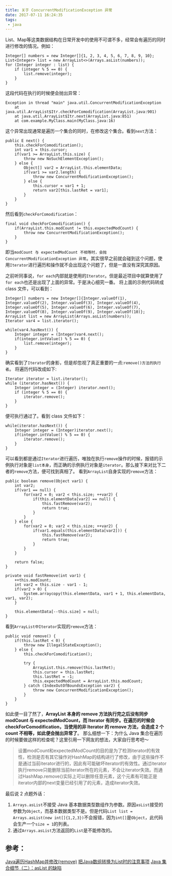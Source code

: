 ```yaml
---
title: 关于 ConcurrentModificationException 异常
date: 2017-07-11 16:24:35
tags:
 - java
---
```


List、Map等这类数据结构在日常开发中的使用不可谓不多，经常会有遍历的同时进行修改的情况。例如：
```
Integer[] numbers = new Integer[]{1, 2, 3, 4, 5, 6, 7, 8, 9, 10};
List<Integer> list = new ArrayList<>(Arrays.asList(numbers));
for (Integer integer : list) {
    if (integer % 5 == 0) {
        list.remove(integer);
    }
}
```
这段代码在执行的时候便会抛出异常：
```
Exception in thread "main" java.util.ConcurrentModificationException
	at java.util.ArrayList$Itr.checkForComodification(ArrayList.java:901)
	at java.util.ArrayList$Itr.next(ArrayList.java:851)
	at com.example.MyClass.main(MyClass.java:16)
```
这个异常出现通常是遍历一个集合的同时，在修改这个集合。看到``next``方法：
```
public E next() {
    this.checkForComodification();
    int var1 = this.cursor;
    if(var1 >= ArrayList.this.size) {
        throw new NoSuchElementException();
    } else {
        Object[] var2 = ArrayList.this.elementData;
        if(var1 >= var2.length) {
            throw new ConcurrentModificationException();
        } else {
            this.cursor = var1 + 1;
            return var2[this.lastRet = var1];
        }
    }
}
```
然后看到``checkForComodification``：
```
final void checkForComodification() {
    if(ArrayList.this.modCount != this.expectedModCount) {
        throw new ConcurrentModificationException();
    }
}
```
即当``modCount 与 expectedModCount 不相等时，会抛 ConcurrentModificationException 异常``。其实很早之前就会碰到这个问题，使用``Iterator``进行遍历和操作就不会出现这个问题了，但是一直没有深究其原因。

<!-- more -->

之前听同事说，``for each``内部就是使用的``Iterator``。但是最近项目中就算使用了``for each``也还是出现了上面的异常。于是决心细究一番。
将上面的示例代码转成 class 文件，可以看到：
```
Integer[] numbers = new Integer[]{Integer.valueOf(1), Integer.valueOf(2), Integer.valueOf(3), Integer.valueOf(4), Integer.valueOf(5), Integer.valueOf(6), Integer.valueOf(7), Integer.valueOf(8), Integer.valueOf(9), Integer.valueOf(10)};
ArrayList list = new ArrayList(Arrays.asList(numbers));
Iterator var4 = list.iterator();

while(var4.hasNext()) {
    Integer integer = (Integer)var4.next();
    if(integer.intValue() % 5 == 0) {
        list.remove(integer);
    }
}
```
确实看到了``Iterator``的身影，但是却忽视了真正重要的一点:``remove()方法的执行者``。
将遍历代码改成如下:
```
Iterator iterator = list.iterator();
while (iterator.hasNext()) {
    Integer integer = (Integer) iterator.next();
    if (integer % 5 == 0) {
        iterator.remove();
    }
}
```
便可执行通过了。看到 class 文件如下：
```
while(iterator.hasNext()) {
    Integer integer = (Integer)iterator.next();
    if(integer.intValue() % 5 == 0) {
        iterator.remove();
    }
}
```
可以看到都是通过``Iterator``进行遍历，唯独在执行``remove``操作的时候，报错的示例执行对象是``list本身``，而正确的示例执行对象是``iterator``。那么接下来对比下二者的``remove``方法，便可找到真相了。
看到``ArrayList``自身实现的``remove``方法：
```
public boolean remove(Object var1) {
    int var2;
    if(var1 == null) {
        for(var2 = 0; var2 < this.size; ++var2) {
            if(this.elementData[var2] == null) {
                this.fastRemove(var2);
                return true;
            }
        }
    } else {
        for(var2 = 0; var2 < this.size; ++var2) {
            if(var1.equals(this.elementData[var2])) {
                this.fastRemove(var2);
                return true;
            }
        }
    }

    return false;
}

private void fastRemove(int var1) {
    ++this.modCount;
    int var2 = this.size - var1 - 1;
    if(var2 > 0) {
        System.arraycopy(this.elementData, var1 + 1, this.elementData, var1, var2);
    }

    this.elementData[--this.size] = null;
}
```
看到``ArrayList中Iterator``实现的``remove``方法：
```
public void remove() {
    if(this.lastRet < 0) {
        throw new IllegalStateException();
    } else {
        this.checkForComodification();

        try {
            ArrayList.this.remove(this.lastRet);
            this.cursor = this.lastRet;
            this.lastRet = -1;
            this.expectedModCount = ArrayList.this.modCount;
        } catch (IndexOutOfBoundsException var2) {
            throw new ConcurrentModificationException();
        }
    }
}
```
如此便一目了然了，**ArrayList 本身的 remove 方法执行完之后没有同步 modCount 与 expectedModCount，而 Iterator 有同步。在遍历的时候会 checkForComodification，当使用的非 Iterator 的 remove 方法，会造成 2 个 count 不相等，如此便会抛出异常了**。
那么细想一下：为什么 Java 集合在遍历的时候要做这样的检查呢？这里引用一下网友的想法，大家自行思考吧～
> 设置modCount和expectedModCount的目的是为了检测iterator的有效性，检测是否有其它操作对HashMap的结构进行了修改，由于这些操作不是通过当前iterator进行的，因此有可能破坏iterator的有效性。通过iterator执行remove只能删除当前iterator所在的元素，不会让iterator失效。而通过HashMap.remove()实际上可以删除任意元素，这个元素有可能正是iterator内部的next变量已经引用了的元素，造成iterator失效。

最后说 2 点题外话：
1. ``Arrays.asList``不接受 Java 基本数据类型数组作为参数。原因``asList``接受的参数为``Object``，而基本数据类型不是。但是代码``List list = Arrays.asList(new int[]{1,2,3})``不会报错，因为``int[]``是``Object``，此代码会生产一个``size = 1``的列表。
2. 通过``Arrays.asList``方法返回的``List``是不能修改的。

## 参考：
[Java遍历HashMap并修改(remove)](http://dumbee.net/archives/41)
[把Java数组转换为List时的注意事项](http://www.importnew.com/14996.html)
[Java 集合细节（二）：asList 的缺陷](http://wiki.jikexueyuan.com/project/java-enhancement/java-thirtysix.html)
